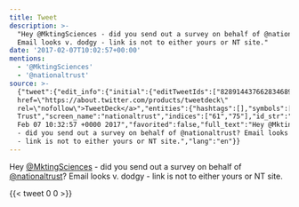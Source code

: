 ```yaml
---
title: Tweet
description: >-
  "Hey @MktingSciences - did you send out a survey on behalf of @nationaltrust?
  Email looks v. dodgy - link is not to either yours or NT site."
date: '2017-02-07T10:02:57+00:00'
mentions:
  - '@MktingSciences'
  - '@nationaltrust'
source: >-
  {"tweet":{"edit_info":{"initial":{"editTweetIds":["828914437662834689"],"editableUntil":"2017-02-07T11:32:57.081Z","editsRemaining":"5","isEditEligible":true}},"retweeted":false,"source":"<a
  href=\"https://about.twitter.com/products/tweetdeck\"
  rel=\"nofollow\">TweetDeck</a>","entities":{"hashtags":[],"symbols":[],"user_mentions":[{"name":"MarketingSciences","screen_name":"MktingSciences","indices":["4","19"],"id_str":"64666114","id":"64666114"},{"name":"National
  Trust","screen_name":"nationaltrust","indices":["61","75"],"id_str":"17632266","id":"17632266"}],"urls":[]},"display_text_range":["0","139"],"favorite_count":"0","id_str":"828914437662834689","truncated":false,"retweet_count":"0","id":"828914437662834689","created_at":"Tue
  Feb 07 10:32:57 +0000 2017","favorited":false,"full_text":"Hey @MktingSciences
  - did you send out a survey on behalf of @nationaltrust? Email looks v. dodgy
  - link is not to either yours or NT site.","lang":"en"}}
---
```

Hey [@MktingSciences](https://twitter.com/@MktingSciences) - did you send out a survey on behalf of [@nationaltrust](https://twitter.com/@nationaltrust)? Email looks v. dodgy - link is not to either yours or NT site.
    
{{< tweet 0 0 >}}
    
